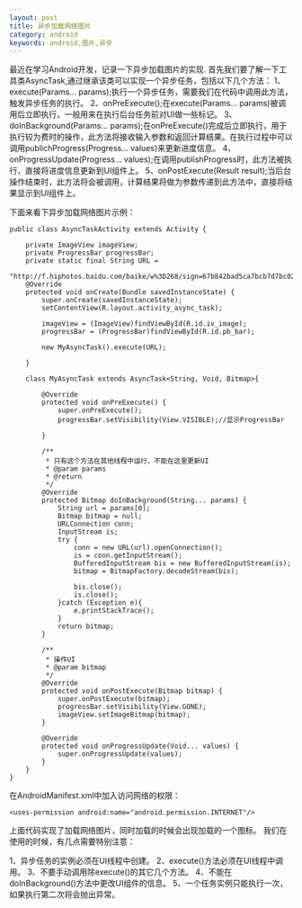 ```yaml
---
layout: post
title: 异步加载网络图片
category: android
keywords: android,图片,异步
---
```


最近在学习Android开发，记录一下异步加载图片的实现.
首先我们要了解一下工具类AsyncTask,通过继承该类可以实现一个异步任务，包括以下几个方法：
1、execute(Params... params);执行一个异步任务，需要我们在代码中调用此方法，触发异步任务的执行。
2、onPreExecute();在execute(Params... params)被调用后立即执行，一般用来在执行后台任务前对UI做一些标记。
3、doInBackground(Params... params);在onPreExecute()完成后立即执行，用于执行较为费时的操作，此方法将接收输入参数和返回计算结果。在执行过程中可以调用publichProgress(Progress... values)来更新进度信息。
4、onProgressUpdate(Progress... values);在调用publishProgress时，此方法被执行，直接将进度信息更新到UI组件上。
5、onPostExecute(Result result);当后台操作结束时，此方法将会被调用，计算结果将做为参数传递到此方法中，直接将结果显示到UI组件上。

下面来看下异步加载网络图片示例：

```
public class AsyncTaskActivity extends Activity {

    private ImageView imageView;
    private ProgressBar progressBar;
    private static final String URL =
            "http://f.hiphotos.baidu.com/baike/w%3D268/sign=67b842bad5ca7bcb7d7bc02986086b3f/5243fbf2b2119313a5c884c967380cd791238d3b.jpg";
    @Override
    protected void onCreate(Bundle savedInstanceState) {
        super.onCreate(savedInstanceState);
        setContentView(R.layout.activity_async_task);

        imageView = (ImageView)findViewById(R.id.iv_image);
        progressBar = (ProgressBar)findViewById(R.id.pb_bar);

        new MyAsyncTask().execute(URL);

    }

    class MyAsyncTask extends AsyncTask<String, Void, Bitmap>{

        @Override
        protected void onPreExecute() {
            super.onPreExecute();
            progressBar.setVisibility(View.VISIBLE);//显示ProgressBar

        }

        /**
         * 只有这个方法在其他线程中运行，不能在这里更新UI
         * @param params
         * @return
         */
        @Override
        protected Bitmap doInBackground(String... params) {
            String url = params[0];
            Bitmap bitmap = null;
            URLConnection conn;
            InputStream is;
            try {
                conn = new URL(url).openConnection();
                is = conn.getInputStream();
                BufferedInputStream bis = new BufferedInputStream(is);
                bitmap = BitmapFactory.decodeStream(bis);

                bis.close();
                is.close();
            }catch (Exception e){
                e.printStackTrace();
            }
            return bitmap;
        }

        /**
         * 操作UI
         * @param bitmap
         */
        @Override
        protected void onPostExecute(Bitmap bitmap) {
            super.onPostExecute(bitmap);
            progressBar.setVisibility(View.GONE);
            imageView.setImageBitmap(bitmap);
        }

        @Override
        protected void onProgressUpdate(Void... values) {
            super.onProgressUpdate(values);
        }
    }
}
```
在AndroidManifest.xml中加入访问网络的权限：
```
<uses-permission android:name="android.permission.INTERNET"/> 
```

上面代码实现了加载网络图片，同时加载的时候会出现加载的一个图标。
我们在使用的时候，有几点需要特别注意：

1、异步任务的实例必须在UI线程中创建。
2、execute()方法必须在UI线程中调用。
3、不要手动调用除execute()的其它几个方法。
4、不能在doInBackground()方法中更改UI组件的信息。
5、一个任务实例只能执行一次，如果执行第二次将会抛出异常。


















